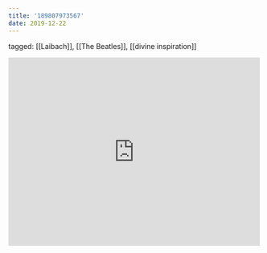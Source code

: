 ```yaml
---
title: '189807973567'
date: 2019-12-22
---
```

tagged: [[Laibach]], [[The Beatles]], [[divine inspiration]]
<iframe allow="accelerometer; autoplay; clipboard-write; encrypted-media; gyroscope; picture-in-picture" allowfullscreen="" frameborder="0" height="375" id="youtube_iframe" src="https://www.youtube.com/embed/OTQcJx7xqAc?feature=oembed&amp;enablejsapi=1&amp;origin=https://safe.txmblr.com&amp;wmode=opaque" width="500"></iframe>